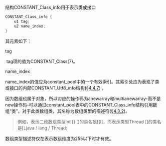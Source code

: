 结构CONSTANT_Class_info用于表示类或接口

```c
CONSTANT_Class_info {
    u1 tag;
    u2 name_index;
}
```

其元素如下：

tag

​	tag项的值为CONSTANT_Class(7)。

name_index

​	name_index的值应为constant_pool中的一个有效索引。其索引处应为表现了类或接口的内部CONSTANT_Utf8_info结构([§4.4.7](https://docs.oracle.com/javase/specs/jvms/se12/html/jvms-4.html#jvms-4.4.7)) 。

因为数组也属于对象，所以对应的操作码为anewarray和multianewarray-而不是new操作码-可以通过constant_pool表中的CONSTANT_Class_info结构引用数组“类”。对于此类数组类，其名称为数组类型的描述符([§4.3.2](https://docs.oracle.com/javase/specs/jvms/se12/html/jvms-4.html#jvms-4.3.2))。

> 例如，表示二维数组类型int [] []的类名是[[I]，而表示类型Thread []的类名是[Ljava / lang / Thread;

数组类型描述符仅在表示数组维度为255以下时才有效。
